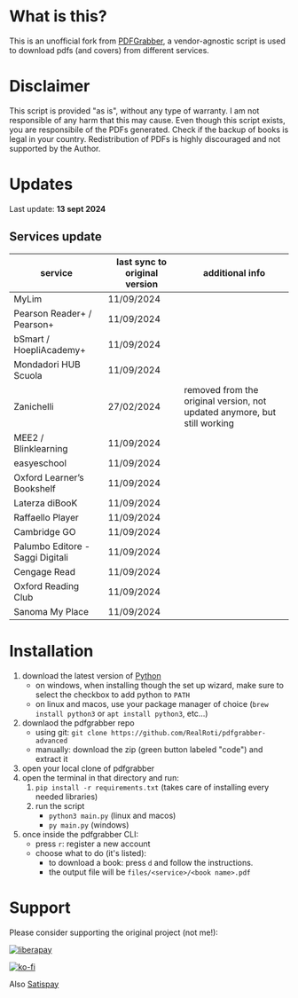 # What is this?
This is an unofficial fork from [PDFGrabber](https://github.com/FelixFrog/pdfgrabber), a vendor-agnostic script is used to download pdfs (and covers) from different services.

# Disclaimer
This script is provided "as is", without any type of warranty. I am not responsible of any harm that this may cause.
Even though this script exists, you are responsibile of the PDFs generated. Check if the backup of books is legal in your country.
Redistribution of PDFs is highly discouraged and not supported by the Author.

# Updates

Last update: **13 sept 2024**

## Services update

| **service**                      | **last sync to original version** | **additional info**                                                       |
|----------------------------------|-----------------------------------|---------------------------------------------------------------------------|
| MyLim                            | 11/09/2024                        |                                                                           |
| Pearson Reader+ / Pearson+       | 11/09/2024                        |                                                                           |
| bSmart / HoepliAcademy+          | 11/09/2024                        |                                                                           |
| Mondadori HUB Scuola             | 11/09/2024                        |                                                                           |
| Zanichelli                       | 27/02/2024                        | removed from the original version, not updated anymore, but still working |
| MEE2 / Blinklearning             | 11/09/2024                        |                                                                           |
| easyeschool                      | 11/09/2024                        |                                                                           |
| Oxford Learner’s Bookshelf       | 11/09/2024                        |                                                                           |
| Laterza diBooK                   | 11/09/2024                        |                                                                           |
| Raffaello Player                 | 11/09/2024                        |                                                                           |
| Cambridge GO                     | 11/09/2024                        |                                                                           |
| Palumbo Editore - Saggi Digitali | 11/09/2024                        |                                                                           |
| Cengage Read                     | 11/09/2024                        |                                                                           |
| Oxford Reading Club              | 11/09/2024                        |                                                                           |
| Sanoma My Place                  | 11/09/2024                        |                                                                           |


# Installation
1. download the latest version of [Python](https://www.python.org/downloads/)
    - on windows, when installing though the set up wizard, make sure to select the checkbox to add python to `PATH`
    - on linux and macos, use your package manager of choice (`brew install python3` or `apt install python3`, etc...)
2. downlaod the pdfgrabber repo
    - using git: `git clone https://github.com/RealRoti/pdfgrabber-advanced`
    - manually: download the zip (green button labeled "code") and extract it
3. open your local clone of pdfgrabber
4. open the terminal in that directory and run:
    1) `pip install -r requirements.txt` (takes care of installing every needed libraries)
    2) run the script
        - `python3 main.py` (linux and macos) 
        - `py main.py` (windows)
5. once inside the pdfgrabber CLI:
    - press `r`: register a new account
    - choose what to do (it's listed):
       - to download a book: press `d` and follow the instructions.
       - the output file will be `files/<service>/<book name>.pdf`


# Support
Please consider supporting the original project (not me!):

[![liberapay](https://liberapay.com/assets/widgets/donate.svg)](https://liberapay.com/flx/donate)

[![ko-fi](https://ko-fi.com/img/githubbutton_sm.svg)](https://ko-fi.com/Z8Z4PCZUI)

Also [Satispay](https://www.satispay.com/app/match/link/user/S6Y-CON--A7BC8CDF-2EF5-40B7-884C-FDAB482CA8ED)


